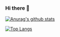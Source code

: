 ### Hi there 👋

[![Anurag's github stats](https://github-readme-stats.vercel.app/api?username=AndersonAGodoy)](https://github.com/AndersonAGodoy/github-readme-stats)

[![Top Langs](https://github-readme-stats.vercel.app/api/top-langs/?username=AndersonAGodoy&layout=compact)](https://github.com/AndersonAGodoy/github-readme-stats)
<!--
**AndersonAGodoy/AndersonAGodoy** is a ✨ _special_ ✨ repository because its `README.md` (this file) appears on your GitHub profile.

Here are some ideas to get you started:

- 🔭 I’m currently working on ...
- 🌱 I’m currently learning ...
- 👯 I’m looking to collaborate on ...
- 🤔 I’m looking for help with ...
- 💬 Ask me about ...
- 📫 How to reach me: ...
- 😄 Pronouns: ...
- ⚡ Fun fact: ...
-->
